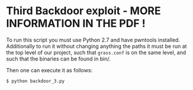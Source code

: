 # Third Backdoor exploit - MORE INFORMATION IN THE PDF !

To run this script you must use Python 2.7 and have pwntools installed.
Additionally to run it without changing anything the paths it must be run at the top level of our project, such that `grass.conf` is on the same level, and such that the binaries can be found in bin/.

Then one can execute it as follows:

```bash
$ python backdoor_3.py
```
